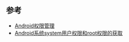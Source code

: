 ## 参考

* [Android权限管理](http://www.voidcn.com/article/p-slvlhbrx-bmk.html)
* [Android系统system用户权限和root权限的获取](https://blog.csdn.net/koozxcv/article/details/50846027)


